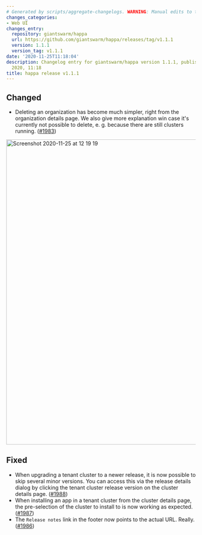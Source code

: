 ```yaml
---
# Generated by scripts/aggregate-changelogs. WARNING: Manual edits to this files will be overwritten.
changes_categories:
- Web UI
changes_entry:
  repository: giantswarm/happa
  url: https://github.com/giantswarm/happa/releases/tag/v1.1.1
  version: 1.1.1
  version_tag: v1.1.1
date: '2020-11-25T11:18:04'
description: Changelog entry for giantswarm/happa version 1.1.1, published on 25 November
  2020, 11:18
title: happa release v1.1.1
---
```


## Changed

- Deleting an organization has become much simpler, right from the organization details page. We also give more explanation win case it's currently not possible to delete, e. g. because there are still clusters running. ([#1983](https://github.com/giantswarm/happa/pull/1983))

<img width="813" alt="Screenshot 2020-11-25 at 12 19 19" src="https://user-images.githubusercontent.com/273727/100221102-83176080-2f18-11eb-88d8-ab7ceed5b916.png">

## Fixed

- When upgrading a tenant cluster to a newer release, it is now possible to skip several minor versions. You can access this via the release details dialog by clicking the tenant cluster release version on the cluster details page.  ([#1988](https://github.com/giantswarm/happa/pull/1988))
- When installing an app in a tenant cluster from the cluster details page, the pre-selection of the cluster to install to is now working as expected. ([#1987](https://github.com/giantswarm/happa/pull/1987))
- The `Release notes` link in the footer now points to the actual URL. Really. ([#1986](https://github.com/giantswarm/happa/pull/1986))
